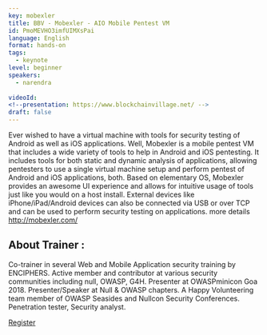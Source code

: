 ```yaml
---
key: mobexler
title: BBV - Mobexler - AIO Mobile Pentest VM
id: PmoMEVHO3imfUIMXsPai
language: English
format: hands-on
tags:
  - keynote
level: beginner
speakers:
  - narendra
  
videoId: 
<!--presentation: https://www.blockchainvillage.net/ -->
draft: false
---
```

Ever wished to have a virtual machine with tools for security testing of Android as well as iOS applications. Well, Mobexler is a mobile pentest VM that includes a wide variety of tools to help in Android and iOS pentesting. It includes tools for both static and dynamic analysis of applications, allowing pentesters to use a single virtual machine setup and perform pentest of Android and iOS applications, both.  Based on elementary OS, Mobexler provides an awesome UI experience and allows for intuitive usage of tools just like you would on a host install. External devices like iPhone/iPad/Android devices can also be connected via USB or over TCP and can be used to perform security testing on applications.
more details http://mobexler.com/


<h2>About Trainer :</h2>

Co-trainer in several Web and Mobile Application security training by ENCIPHERS. Active member and contributor at various security communities including null, OWASP, G4H. Presenter at OWASPminicon Goa 2018. Presenter/Speaker at Null & OWASP chapters. A Happy Volunteering team member of OWASP Seasides and Nullcon Security Conferences. Penetration tester, Security analyst.

<a align="center" class="btn primary" target="_blank" rel="noopener" href="https://docs.google.com/forms/d/11kp_MRnOz0MQOBd9osRbtUPK3IKyMNx9r2FbcXqo8wg/">Register</a>
